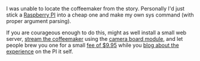 I was unable to locate the coffeemaker from the story. Personally I'd just
stick a [Raspberry PI][1] into a cheap one and make my own sys command
(with proper argument parsing).

If you are courageous enough to do this, might as well install a small web
server, [stream the coffeemaker][2] using the [camera board module][3], and
let people brew you one for a small [fee of $9.95][4] while you [blog about
the experience][5] on the PI it self.

[1]: https://www.raspberrypi.org/
[2]: https://en.wikipedia.org/wiki/Trojan_Room_coffee_pot
[3]: https://www.raspberrypi.org/products/camera-module-v2/
[4]: https://stripe.com/
[5]: https://gohugo.io/getting-started/quick-start/